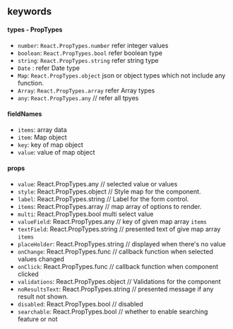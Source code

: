 ## keywords

#### types - PropTypes

* `number`:  `React.PropTypes.number` refer integer values
* `boolean`: `React.PropTypes.bool` refer boolean type
* `string`: `React.PropTypes.string` refer string type 
* `Date` : refer Date type
* `Map`: `React.PropTypes.object` json or object types which not include any function.
* `Array`: `React.PropTypes.array` refer Array types
* `any`: `React.PropTypes.any` // refer all tpyes

#### fieldNames

* `items`: array data
* `item`: Map object
* `key`: key of map object
* `value`: value of map object

#### props 

* `value`: React.PropTypes.any // selected value or values
* `style`: React.PropTypes.object // Style map for the component.
* `label`: React.PropTypes.string // Label for the form control.
* `items`: React.PropTypes.array // map array of options to render.
* `multi`: React.PropTypes.bool multi select value
* `valueField`: React.PropTypes.any // key of given map array `items`
* `textField`: React.PropTypes.string // presented text of give map array `items`
* `placeHolder`: React.PropTypes.string // displayed when there's no value
* `onChange`: React.PropTypes.func // callback function when selected values changed
* `onClick`: React.PropTypes.func // callback function when component clicked
* `validations`: React.PropTypes.object // Validations for the component
* `noResultsText`: React.PropTypes.string // presented message if any result not shown.
* `disabled`: React.PropTypes.bool // disabled
* `searchable`: React.PropTypes.bool // whether to enable searching feature or not